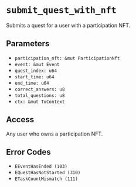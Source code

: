 # `submit_quest_with_nft`

Submits a quest for a user with a participation NFT.

## Parameters
- `participation_nft: &mut ParticipationNft`
- `event: &mut Event`
- `quest_index: u64`
- `start_time: u64`
- `end_time: u64`
- `correct_answers: u8`
- `total_questions: u8`
- `ctx: &mut TxContext`

## Access
Any user who owns a participation NFT.

## Error Codes
- `EEventHasEnded (103)`
- `EQuestHasNotStarted (310)`
- `ETaskCountMismatch (111)`
